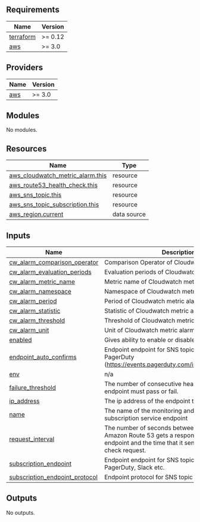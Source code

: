 ## Requirements

| Name | Version |
|------|---------|
| <a name="requirement_terraform"></a> [terraform](#requirement\_terraform) | >= 0.12 |
| <a name="requirement_aws"></a> [aws](#requirement\_aws) | >= 3.0 |

## Providers

| Name | Version |
|------|---------|
| <a name="provider_aws"></a> [aws](#provider\_aws) | >= 3.0 |

## Modules

No modules.

## Resources

| Name | Type |
|------|------|
| [aws_cloudwatch_metric_alarm.this](https://registry.terraform.io/providers/hashicorp/aws/latest/docs/resources/cloudwatch_metric_alarm) | resource |
| [aws_route53_health_check.this](https://registry.terraform.io/providers/hashicorp/aws/latest/docs/resources/route53_health_check) | resource |
| [aws_sns_topic.this](https://registry.terraform.io/providers/hashicorp/aws/latest/docs/resources/sns_topic) | resource |
| [aws_sns_topic_subscription.this](https://registry.terraform.io/providers/hashicorp/aws/latest/docs/resources/sns_topic_subscription) | resource |
| [aws_region.current](https://registry.terraform.io/providers/hashicorp/aws/latest/docs/data-sources/region) | data source |

## Inputs

| Name | Description | Type | Default | Required |
|------|-------------|------|---------|:--------:|
| <a name="input_cw_alarm_comparison_operator"></a> [cw\_alarm\_comparison\_operator](#input\_cw\_alarm\_comparison\_operator) | Comparison Operator of Cloudwatch metric alarm | `string` | `"LessThanThreshold"` | no |
| <a name="input_cw_alarm_evaluation_periods"></a> [cw\_alarm\_evaluation\_periods](#input\_cw\_alarm\_evaluation\_periods) | Evaluation periods of Cloudwatch metric alarm | `string` | `"1"` | no |
| <a name="input_cw_alarm_metric_name"></a> [cw\_alarm\_metric\_name](#input\_cw\_alarm\_metric\_name) | Metric name of Cloudwatch metric alarm | `string` | `"HealthCheckStatus"` | no |
| <a name="input_cw_alarm_namespace"></a> [cw\_alarm\_namespace](#input\_cw\_alarm\_namespace) | Namespace of Cloudwatch metric alarm | `string` | `"AWS/Route53"` | no |
| <a name="input_cw_alarm_period"></a> [cw\_alarm\_period](#input\_cw\_alarm\_period) | Period of Cloudwatch metric alarm | `string` | `"60"` | no |
| <a name="input_cw_alarm_statistic"></a> [cw\_alarm\_statistic](#input\_cw\_alarm\_statistic) | Statistic of Cloudwatch metric alarm | `string` | `"Minimum"` | no |
| <a name="input_cw_alarm_threshold"></a> [cw\_alarm\_threshold](#input\_cw\_alarm\_threshold) | Threshold of Cloudwatch metric alarm | `string` | `"1"` | no |
| <a name="input_cw_alarm_unit"></a> [cw\_alarm\_unit](#input\_cw\_alarm\_unit) | Unit of Cloudwatch metric alarm | `string` | `"None"` | no |
| <a name="input_enabled"></a> [enabled](#input\_enabled) | Gives ability to enable or disable a module | `bool` | `true` | no |
| <a name="input_endpoint_auto_confirms"></a> [endpoint\_auto\_confirms](#input\_endpoint\_auto\_confirms) | Endpoint endpoint for SNS topic subscription, PagerDuty (https://events.pagerduty.com/integration/<Integration Key>/enqueue) | `bool` | `true` | no |
| <a name="input_env"></a> [env](#input\_env) | n/a | `any` | n/a | yes |
| <a name="input_failure_threshold"></a> [failure\_threshold](#input\_failure\_threshold) | The number of consecutive health checks that an endpoint must pass or fail. | `string` | `"3"` | no |
| <a name="input_ip_address"></a> [ip\_address](#input\_ip\_address) | The ip address of the endpoint to be monitored | `any` | n/a | yes |
| <a name="input_name"></a> [name](#input\_name) | The name of the monitoring and name of the subscription service endpoint | `any` | n/a | yes |
| <a name="input_request_interval"></a> [request\_interval](#input\_request\_interval) | The number of seconds between the time that Amazon Route 53 gets a response from your endpoint and the time that it sends the next health-check request. | `string` | `"30"` | no |
| <a name="input_subscription_endpoint"></a> [subscription\_endpoint](#input\_subscription\_endpoint) | Endpoint endpoint for SNS topic subscription, PagerDuty, Slack etc. | `any` | n/a | yes |
| <a name="input_subscription_endpoint_protocol"></a> [subscription\_endpoint\_protocol](#input\_subscription\_endpoint\_protocol) | Endpoint protocol for SNS topic subscription | `string` | `"https"` | no |

## Outputs

No outputs.
